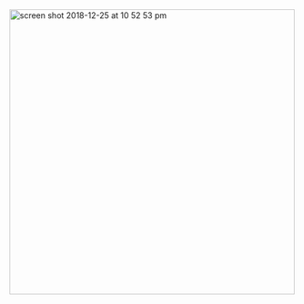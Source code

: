 <img width="501" alt="screen shot 2018-12-25 at 10 52 53 pm" src="https://user-images.githubusercontent.com/44656271/50431556-ad2df700-0899-11e9-8182-a0f96b1fd8cc.png">
